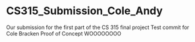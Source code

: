 # CS315_Submission_Cole_Andy
Our submission for the first part of the CS 315 final project
Test commit for Cole Bracken Proof of Concept
WOOOOOOOO